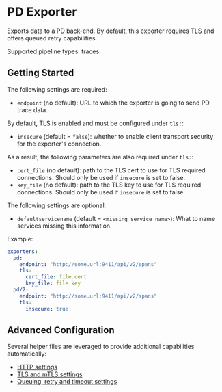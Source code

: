 # PD Exporter

Exports data to a PD back-end.
By default, this exporter requires TLS and offers queued retry capabilities.

Supported pipeline types: traces

## Getting Started

The following settings are required:

- `endpoint` (no default): URL to which the exporter is going to send PD trace data.
<!-- - `format` (default = `JSON`): The format to sent events in. Can be set to `JSON` or `proto`. -->

By default, TLS is enabled and must be configured under `tls:`:

- `insecure` (default = `false`): whether to enable client transport security for
  the exporter's connection.

As a result, the following parameters are also required under `tls:`:

- `cert_file` (no default): path to the TLS cert to use for TLS required connections. Should
  only be used if `insecure` is set to false.
- `key_file` (no default): path to the TLS key to use for TLS required connections. Should
  only be used if `insecure` is set to false.

The following settings are optional:

- `defaultservicename` (default = `<missing service name>`): What to name
  services missing this information.

Example:

```yaml
exporters:
  pd:
    endpoint: "http://some.url:9411/api/v2/spans"
    tls:
      cert_file: file.cert
      key_file: file.key
  pd/2:
    endpoint: "http://some.url:9411/api/v2/spans"
    tls:
      insecure: true
```

## Advanced Configuration

Several helper files are leveraged to provide additional capabilities automatically:

- [HTTP settings](https://github.com/open-telemetry/opentelemetry-collector/blob/main/config/confighttp/README.md)
- [TLS and mTLS settings](https://github.com/open-telemetry/opentelemetry-collector/blob/main/config/configtls/README.md)
- [Queuing, retry and timeout settings](https://github.com/open-telemetry/opentelemetry-collector/blob/main/exporter/exporterhelper/README.md)
